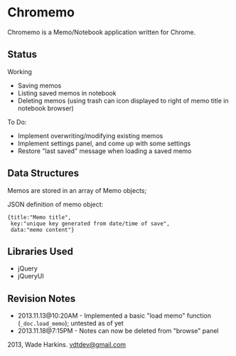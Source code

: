 Chromemo
=========

Chromemo is a Memo/Notebook application written for Chrome.

Status
------
Working
 + Saving memos
 + Listing saved memos in notebook
 + Deleting memos (using trash can icon displayed to right of memo title in notebook browser)
 
To Do:
 + Implement overwriting/modifying existing memos
 + Implement settings panel, and come up with some settings
 + Restore "last saved" message when loading a saved memo

Data Structures
---------------

Memos are stored in an array of Memo objects;

JSON definition of memo object:
```
{title:"Memo title",
 key:"unique key generated from date/time of save",
 data:"memo content"}
 ```



Libraries Used
--------------
* jQuery
* jQueryUI


Revision Notes
--------------
  + 2013.11.13@10:20AM - Implemented a basic "load memo" function (`_doc.load_memo`); untested as of yet
  + 2013.11.18@7:15PM - Notes can now be deleted from "browse" panel
 
2013, Wade Harkins. <vdtdev@gmail.com> 
